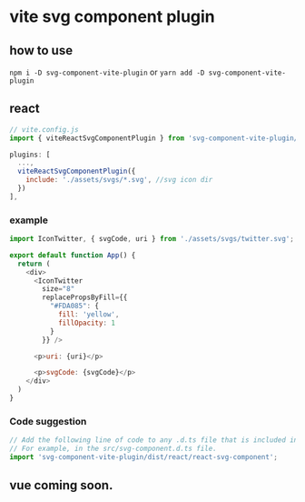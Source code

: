 # vite svg component plugin


## how to use 

`npm i -D svg-component-vite-plugin` 
or
`yarn add -D svg-component-vite-plugin`


## react

```javascript
// vite.config.js
import { viteReactSvgComponentPlugin } from 'svg-component-vite-plugin/dist/react';

plugins: [
  ...,
  viteReactSvgComponentPlugin({
    include: './assets/svgs/*.svg', //svg icon dir
  })
],

```

### example

```javascript
import IconTwitter, { svgCode, uri } from './assets/svgs/twitter.svg';

export default function App() {
  return (
    <div>
      <IconTwitter
        size="8"
        replacePropsByFill={{
          "#FDA085": {
            fill: 'yellow',
            fillOpacity: 1
          }
        }} />

      <p>uri: {uri}</p>

      <p>svgCode: {svgCode}</p>
    </div>
  )
}

```

### Code suggestion

```js
// Add the following line of code to any .d.ts file that is included in tsconfig.json. 
// For example, in the src/svg-component.d.ts file.
import 'svg-component-vite-plugin/dist/react/react-svg-component';

```

## vue coming soon.
